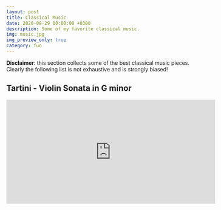 ```yaml
---
layout: post
title: Classical Music
date: 2020-08-29 00:00:00 +0300
description: Some of my favorite classical music.
img: music.jpg
img_preview_only: true
category: fun
---
```

**Disclaimer**: this section collects some of the best classical music pieces.
Clearly the following list is not exhaustive and is strongly biased!

## Tartini - Violin Sonata in G minor

<div class="aspect-ratio">
  <iframe src="https://www.youtube.com/embed/z7rxl5KsPjs" frameborder="0" allow="accelerometer; autoplay; encrypted-media; gyroscope; picture-in-picture" allowfullscreen width="550" height="275" frameborder="0"></iframe>
</div>
